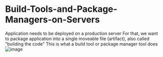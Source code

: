 # Build-Tools-and-Package-Managers-on-Servers
Application needs to be deployed on a production server
For that, we want to package application into a single moveable file (artifact), also
called "building the code"
This is what a build tool or package manager tool does
![image](https://user-images.githubusercontent.com/99332618/197706658-947ebbed-f62d-4eb4-b83e-62365dff1efe.png)
